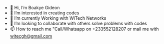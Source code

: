 - 👋 Hi, I’m Boakye Gideon
- 👀 I’m interested in creating codes
- 🌱 I’m currently Working with WiTech Networks
- 💞️ I’m looking to collaborate with others solve problems with codes
- 📫 How to reach me "Call/Whatsapp on +233552128207 or mail me with witecgh@gmail.com

<!---
boakyegideon/boakyegideon is a ✨ special ✨ repository because its `README.md` (this file) appears on your GitHub profile.
You can click the Preview link to take a look at your changes.
--->
